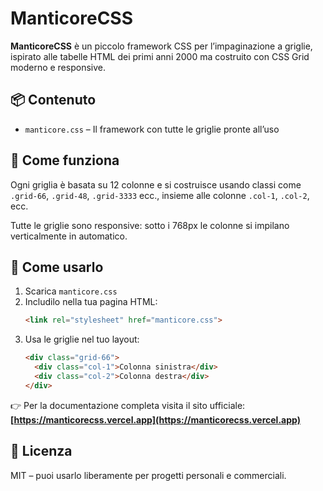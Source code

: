 # ManticoreCSS

**ManticoreCSS** è un piccolo framework CSS per l’impaginazione a griglie, ispirato alle tabelle HTML dei primi anni 2000 ma costruito con CSS Grid moderno e responsive.

## 📦 Contenuto

- `manticore.css` – Il framework con tutte le griglie pronte all’uso

## 🧱 Come funziona

Ogni griglia è basata su 12 colonne e si costruisce usando classi come `.grid-66`, `.grid-48`, `.grid-3333` ecc., insieme alle colonne `.col-1`, `.col-2`, ecc.

Tutte le griglie sono responsive: sotto i 768px le colonne si impilano verticalmente in automatico.

## 🚀 Come usarlo

1. Scarica `manticore.css`
2. Includilo nella tua pagina HTML:
   ```html
   <link rel="stylesheet" href="manticore.css">
   ```
3. Usa le griglie nel tuo layout:
   ```html
   <div class="grid-66">
     <div class="col-1">Colonna sinistra</div>
     <div class="col-2">Colonna destra</div>
   </div>
   ```

👉 Per la documentazione completa visita il sito ufficiale: **[https://manticorecss.vercel.app](https://manticorecss.vercel.app)**

## 📄 Licenza

MIT – puoi usarlo liberamente per progetti personali e commerciali.
